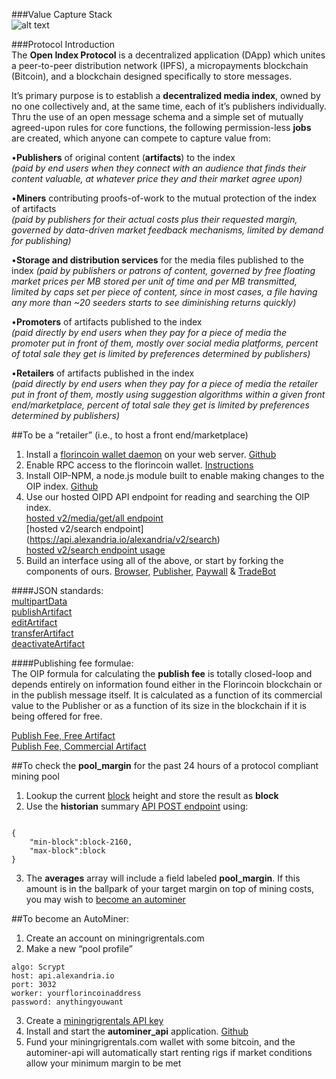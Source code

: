 ###Value Capture Stack  
![alt text](https://raw.githubusercontent.com/dloa/sdk/master/captured%20value%20stack.png "Value Capture Stack")  

###Protocol Introduction  
The **Open Index Protocol** is a decentralized application (DApp) which unites a peer-to-peer distribution network (IPFS), a micropayments blockchain (Bitcoin), and a blockchain designed specifically to store messages.  

It’s primary purpose is to establish a **decentralized media index**, owned by no one collectively and, at the same time, each of it’s publishers individually. Thru the use of an open message schema and a simple set of mutually agreed-upon rules for core functions, the following permission-less **jobs** are created, which anyone can compete to capture value from:  

•**Publishers** of original content (**artifacts**) to the index  
*(paid by end users when they connect with an audience that finds their content valuable, at whatever price they and their market agree upon)*  

•**Miners** contributing proofs-of-work to the mutual protection of the index of artifacts  
*(paid by publishers for their actual costs plus their requested margin, governed by data-driven market feedback mechanisms, limited by demand for publishing)*  

•**Storage and distribution services** for the media files published to the index *(paid by publishers or patrons of content, governed by free floating market prices per MB stored per unit of time and per MB transmitted, limited by caps set per piece of content, since in most cases, a file having any more than ~20 seeders starts to see diminishing returns quickly)*  

•**Promoters** of artifacts published to the index  
*(paid directly by end users when they pay for a piece of media the promoter put in front of them, mostly over social media platforms, percent of total sale they get is limited by preferences determined by publishers)*  

•**Retailers** of artifacts published in the index  
*(paid directly by end users when they pay for a piece of media the retailer put in front of them, mostly using suggestion algorithms within a given front end/marketplace, percent of total sale they get is limited by preferences determined by publishers)*  

##To be a “retailer” (i.e., to host a front end/marketplace)  
1.  Install a [florincoin wallet daemon](http://florincoin.org/) on your web server. [Github](https://github.com/florincoin/florincoin)  
2.  Enable RPC access to the florincoin wallet. [Instructions](https://github.com/dloa/alexandria-docs/blob/master/florincoin-lin64-install.md)  
3.  Install OIP-NPM, a node.js module built to enable making changes to the OIP index. [Github](https://github.com/dloa/oip-npm)  
4.  Use our hosted OIPD API endpoint for reading and searching the OIP index.  
[hosted v2/media/get/all endpoint](https://api.alexandria.io/alexandria/v2/media/get/all)  
[hosted v2/search endpoint] (https://api.alexandria.io/alexandria/v2/search)  
[hosted v2/search endpoint usage](https://api.alexandria.io/docs/#get-a-specific-artifact)  
5. Build an interface using all of the above, or start by forking the components of ours. [Browser](https://github.com/dloa/alexandria-browser), [Publisher](https://github.com/dloa/publisher-web), [Paywall](https://github.com/dloa/paywall-web) & [TradeBot](https://github.com/dloa/alexandria-tradebot)  


####JSON standards:  
[multipartData](https://github.com/dloa/media-protocol#multipart-data)  
[publishArtifact](https://github.com/dloa/media-protocol#publish-artifact)  
[editArtifact](https://github.com/dloa/media-protocol#edit-artifact)  
[transferArtifact](https://github.com/dloa/media-protocol#transfer-artifact)  
[deactivateArtifact](https://github.com/dloa/media-protocol#deactivate-artifact)  

####Publishing fee formulae:  
The OIP formula for calculating the **publish fee** is totally closed-loop and depends entirely on information found either in the Florincoin blockchain or in the publish message itself. It is calculated as a function of its commercial value to the Publisher or as a function of its size in the blockchain if it is being offered for free.  
  
[Publish Fee, Free Artifact](https://github.com/dloa/sdk/blob/master/formulae.md#pf)  
[Publish Fee, Commercial Artifact](https://github.com/dloa/sdk/blob/master/formulae.md#pc)

##To check the **pool_margin** for the past 24 hours of a protocol compliant mining pool  
1.  Lookup the current [block](https://api.alexandria.io/florincoin/getMiningInfo) height and store the result as **block**  
2.  Use the **historian** summary [API POST endpoint](https://api.alexandria.io/alexandria/v1/historian/summary) using:
<pre><code>
{
    "min-block":block-2160,
    "max-block":block
}
</code></pre>
3.  The **averages** array will include a field labeled **pool_margin**. If this amount is in the ballpark of your target margin on top of mining costs, you may wish to [become an autominer](https://github.com/dloa/sdk#to-become-an-autominer)  

##To become an AutoMiner:  
1.  Create an account on miningrigrentals.com  
2.  Make a new “pool profile”  
<pre><code>algo: Scrypt  
host: api.alexandria.io  
port: 3032  
worker: yourflorincoinaddress  
password: anythingyouwant</code></pre>  
3.  Create a [miningrigrentals API key](https://www.miningrigrentals.com/account/apikey)  
4.  Install and start the **autominer_api** application. [Github](https://github.com/dloa/autominer-api)  
5.  Fund your miningrigrentals.com wallet with some bitcoin, and the autominer-api will automatically start renting rigs if market conditions allow your minimum margin to be met  
